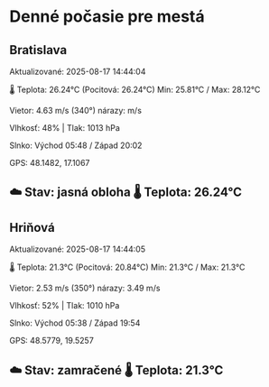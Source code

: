 ﻿# Denné počasie pre mestá

## Bratislava
Aktualizované: 2025-08-17 14:44:04

🌡️ Teplota: 26.24°C 
(Pocitová: 26.24°C)
Min: 25.81°C / Max: 28.12°C

Vietor: 4.63 m/s    (340°) 
nárazy:  m/s

Vlhkosť: 48% | Tlak: 1013 hPa

Slnko: Východ 05:48 / Západ 20:02

GPS: 48.1482, 17.1067

☁️ Stav: jasná obloha        🌡️ Teplota: 26.24°C
---

## Hriňová
Aktualizované: 2025-08-17 14:44:05

🌡️ Teplota: 21.3°C 
(Pocitová: 20.84°C)
Min: 21.3°C / Max: 21.3°C

Vietor: 2.53 m/s (350°)
nárazy: 3.49 m/s

Vlhkosť: 52% | Tlak: 1010 hPa

Slnko: Východ 05:38 / Západ 19:54

GPS: 48.5779, 19.5257

☁️ Stav: zamračené        🌡️ Teplota: 21.3°C
---
